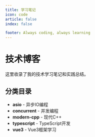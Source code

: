 ```yaml
---
title: 学习笔记
icon: code
article: false
index: false

footer: Always coding, always learning
---
```

# 技术博客

这里收录了我的技术学习笔记和实践总结。

## 分类目录

- **asio** - 异步IO编程
- **concurrent** - 并发编程
- **modern-cpp** - 现代C++
- **typescript** - TypeScript开发
- **vue3** - Vue3框架学习

